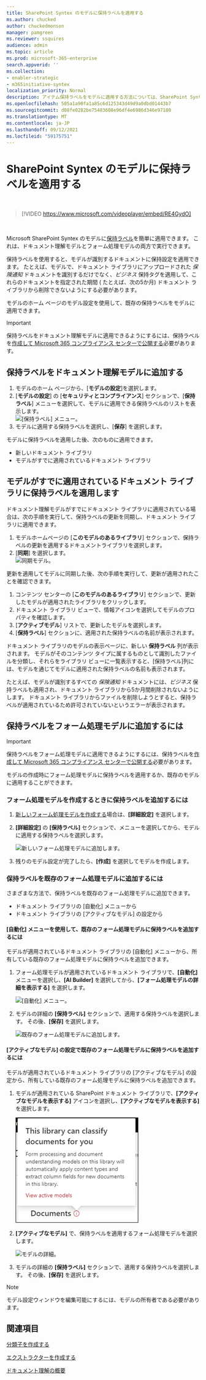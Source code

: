 ```yaml
---
title: SharePoint Syntex のモデルに保持ラベルを適用する
ms.author: chucked
author: chuckedmonson
manager: pamgreen
ms.reviewer: ssquires
audience: admin
ms.topic: article
ms.prod: microsoft-365-enterprise
search.appverid: ''
ms.collection:
- enabler-strategic
- m365initiative-syntex
localization_priority: Normal
description: アイテム保持ラベルをモデルに適用する方法については、SharePoint Syntex。
ms.openlocfilehash: 505a1a90fa1a85c6d125343d49d9a0dbd01443b7
ms.sourcegitcommit: d08fe0282be75483608e96df4e6986d346e97180
ms.translationtype: MT
ms.contentlocale: ja-JP
ms.lasthandoff: 09/12/2021
ms.locfileid: "59175751"
---
```

# <a name="apply-a-retention-label-to-a-model-in-sharepoint-syntex"></a>SharePoint Syntex のモデルに保持ラベルを適用する

</br>

> [!VIDEO https://www.microsoft.com/videoplayer/embed/RE4GydO]  

</br>


Microsoft SharePoint Syntex のモデルに[保持ラベル](../compliance/retention.md)を簡単に適用できます。 これは、ドキュメント理解モデルとフォーム処理モデルの両方で実行できます。

保持ラベルを使用すると、モデルが識別するドキュメントに保持設定を適用できます。  たとえば、モデルで、ドキュメント ライブラリにアップロードされた *保険通知* ドキュメントを識別するだけでなく、*ビジネス* 保持タグを適用して、これらのドキュメントを指定された期間 ( たとえば、次の5か月) ドキュメント ライブラリから削除できないようにする必要があります。

モデルのホーム ページのモデル設定を使用して、既存の保持ラベルをモデルに適用できます。 

> [!Important]
> 保持ラベルをドキュメント理解モデルに適用できるようにするには、保持ラベルを[作成して Microsoft 365 コンプライアンス センターで公開する](../compliance/create-apply-retention-labels.md#how-to-create-and-publish-retention-labels)必要があります。

## <a name="to-add-a-retention-label-to-a-document-understanding-model"></a>保持ラベルをドキュメント理解モデルに追加する

1. モデルのホーム ページから、[**モデルの設定**]を選択します。</br>
2. [**モデルの設定**] の [**セキュリティとコンプライアンス**] セクションで、[**保持ラベル**] メニューを選択して、モデルに適用できる保持ラベルのリストを表示します。</br>
 ![[保持ラベル] メニュー。](../media/content-understanding/retention-labels-menu.png)</br> 
3. モデルに適用する保持ラベルを選択し、[**保存**] を選択します。</br>

モデルに保持ラベルを適用した後、次のものに適用できます。
- 新しいドキュメント ライブラリ
- モデルがすでに適用されているドキュメント ライブラリ
 
## <a name="apply-the-retention-label-to-a-document-library-to-which-the-model-is-already-applied"></a>モデルがすでに適用されているドキュメント ライブラリに保持ラベルを適用します

ドキュメント理解モデルがすでにドキュメント ライブラリに適用されている場合は、次の手順を実行して、保持ラベルの更新を同期し、ドキュメント ライブラリに適用できます。</br>

1. モデルホームページの [**このモデルのあるライブラリ**] セクションで、保持ラベルの更新を適用するドキュメントライブラリを選択します。 </br> 
2. [**同期**] を選択します。 </br>
 ![同期モデル。](../media/content-understanding/sync-model.png)</br> 


更新を適用してモデルに同期した後、次の手順を実行して、更新が適用されたことを確認できます。

1. コンテンツ センターの [**このモデルのあるライブラリ**] セクションで、更新したモデルが適用されたライブラリをクリックします。 </br>
2. ドキュメント ライブラリ ビューで、情報アイコンを選択してモデルのプロパティを確認します。</br>  
3. [**アクティブモデル**] リストで、更新したモデルを選択します。</br>
4. [**保持ラベル**] セクションに、適用された保持ラベルの名前が表示されます。</br>


ドキュメント ライブラリのモデルの表示ページに、新しい **保持ラベル** 列が表示されます。  モデルがそのコンテンツ タイプに属するものとして識別したファイルを分類し、それらをライブラリ ビューに一覧表示すると、[保持ラベル]列には、モデルを通じてモデルに適用された保持ラベルの名前も表示されます。


たとえば、モデルが識別するすべての *保険通知* ドキュメントには、*ビジネス* 保持ラベルも適用され、ドキュメント ライブラリから5か月間削除されないようにします。 ドキュメント ライブラリからファイルを削除しようとすると、保持ラベルが適用されているため許可されていないというエラーが表示されます。

## <a name="to-add-a-retention-label-to-a-form-processing-model"></a>保持ラベルをフォーム処理モデルに追加するには

> [!Important]
> 保持ラベルをフォーム処理モデルに適用できるようにするには、保持ラベルを[作成して Microsoft 365 コンプライアンス センターで公開する](../compliance/create-apply-retention-labels.md#how-to-create-and-publish-retention-labels)必要があります。

モデルの作成時にフォーム処理モデルに保持ラベルを適用するか、既存のモデルに適用することができます。

### <a name="to-add-a-retention-label-when-you-create-a-form-processing-model"></a>フォーム処理モデルを作成するときに保持ラベルを追加するには

1. [新しいフォーム処理モデルを作成する](./create-a-form-processing-model.md)場合は、<b>[詳細設定]</b> を選択します。
2. <b>[詳細設定]</b> の <b>[保持ラベル]</b> セクションで、メニューを選択してから、モデルに適用する保持ラベルを選択します。</b>

 
     ![新しいフォーム処理モデルに追加します。](../media/content-understanding/retention-label-forms.png)</br>

3.  残りのモデル設定が完了したら、<b>[作成]</b> を選択してモデルを作成します。

### <a name="to-add-a-retention-label-to-an-existing-form-processing-model"></a>保持ラベルを既存のフォーム処理モデルに追加するには

さまざまな方法で、保持ラベルを既存のフォーム処理モデルに追加できます。
- ドキュメント ライブラリの [自動化] メニューから
- ドキュメント ライブラリの [アクティブなモデル] の設定から 


#### <a name="to-add-a-retention-label-to-an-existing-form-processing-model-through-the-automate-menu"></a>[自動化] メニューを使用して、既存のフォーム処理モデルに保持ラベルを追加するには

モデルが適用されているドキュメント ライブラリの [自動化] メニューから、所有している既存のフォーム処理モデルに保持ラベルを追加できます。


1. フォーム処理モデルが適用されているドキュメント ライブラリで、<b>[自動化]</b> メニューを選択し、<b>[AI Builder]</b> を選択してから、<b>[フォーム処理モデルの詳細を表示する]</b> を選択します。

   ![[自動化] メニュー。](../media/content-understanding/automate-menu.png)</br>

2. モデルの詳細の <b>[保持ラベル]</b> セクションで、適用する保持ラベルを選択します。  その後、<b>[保存]</b> を選択します。

     ![既存のフォーム処理モデルに追加します。](../media/content-understanding/retention-label-model-details.png)</br> 

#### <a name="to-add-a-retention-label-to-an-existing-form-processing-model-in-the-active-model-settings"></a>[アクティブなモデル] の設定で既存のフォーム処理モデルに保持ラベルを追加するには

モデルが適用されているドキュメント ライブラリの [アクティブなモデル] の設定から、所有している既存のフォーム処理モデルに保持ラベルを追加できます。

1. モデルが適用されている SharePoint ドキュメント ライブラリで、<b>[アクティブなモデルを表示する]</b> アイコンを選択し、<b>[アクティブなモデルを表示する]</b> を選択します。</b>

   ![アクティブ なモデルを表示します。](../media/content-understanding/info-du.png)</br> 

2. <b>[アクティブなモデル]</b> で、保持ラベルを適用するフォーム処理モデルを選択します。

     ![モデルの詳細。](../media/content-understanding/retention-label-model-details.png)</br> 


3. モデルの詳細の <b>[保持ラベル]</b> セクションで、適用する保持ラベルを選択します。  その後、<b>[保存]</b> を選択します。

> [!NOTE]
> モデル設定ウィンドウを編集可能にするには、モデルの所有者である必要があります。 


## <a name="see-also"></a>関連項目
[分類子を作成する](create-a-classifier.md)

[エクストラクターを作成する](create-an-extractor.md)

[ドキュメント理解の概要](document-understanding-overview.md)

